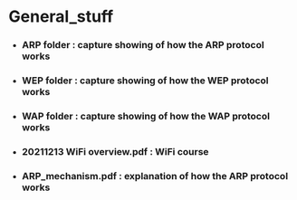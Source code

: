 # General_stuff

* ### ARP folder : capture showing of how the ARP protocol works

* ### WEP folder : capture showing of how the WEP protocol works

* ### WAP folder : capture showing of how the WAP protocol works

* ### 20211213 WiFi overview.pdf : WiFi course

* ### ARP_mechanism.pdf : explanation of how the ARP protocol works
